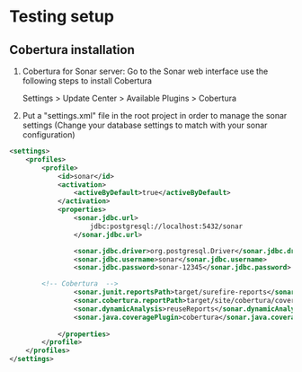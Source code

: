 Testing setup
==============

Cobertura installation
--------------

1. Cobertura for Sonar server: Go to the Sonar web interface use the following steps to install Cobertura 
    
    Settings > Update Center > Available Plugins > Cobertura 

2. Put a "settings.xml" file in the root project in order to manage the sonar settings (Change your database settings to match with your sonar configuration)

```xml
<settings>
	<profiles>
		<profile>
			<id>sonar</id>
			<activation>
				<activeByDefault>true</activeByDefault>
			</activation>
			<properties>
				<sonar.jdbc.url>
					jdbc:postgresql://localhost:5432/sonar
				</sonar.jdbc.url>

				<sonar.jdbc.driver>org.postgresql.Driver</sonar.jdbc.driver>
				<sonar.jdbc.username>sonar</sonar.jdbc.username>
				<sonar.jdbc.password>sonar-12345</sonar.jdbc.password>

        <!-- Cobertura  -->
				<sonar.junit.reportsPath>target/surefire-reports</sonar.junit.reportsPath>
				<sonar.cobertura.reportPath>target/site/cobertura/coverage.xml</sonar.cobertura.reportPath>
				<sonar.dynamicAnalysis>reuseReports</sonar.dynamicAnalysis>
				<sonar.java.coveragePlugin>cobertura</sonar.java.coveragePlugin>
				
			</properties>
		</profile>
	</profiles>
</settings>
```
